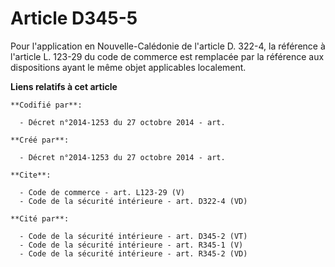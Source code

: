 # Article D345-5

Pour l'application en Nouvelle-Calédonie de l'article D. 322-4, la référence à l'article L. 123-29 du code de commerce est
remplacée par la référence aux dispositions ayant le même objet applicables localement.

**Liens relatifs à cet article**

	**Codifié par**:

	  - Décret n°2014-1253 du 27 octobre 2014 - art.

	**Créé par**:

	  - Décret n°2014-1253 du 27 octobre 2014 - art.

	**Cite**:

	  - Code de commerce - art. L123-29 (V)
	  - Code de la sécurité intérieure - art. D322-4 (VD)

	**Cité par**:

	  - Code de la sécurité intérieure - art. D345-2 (VT)
	  - Code de la sécurité intérieure - art. R345-1 (V)
	  - Code de la sécurité intérieure - art. R345-2 (VD)
